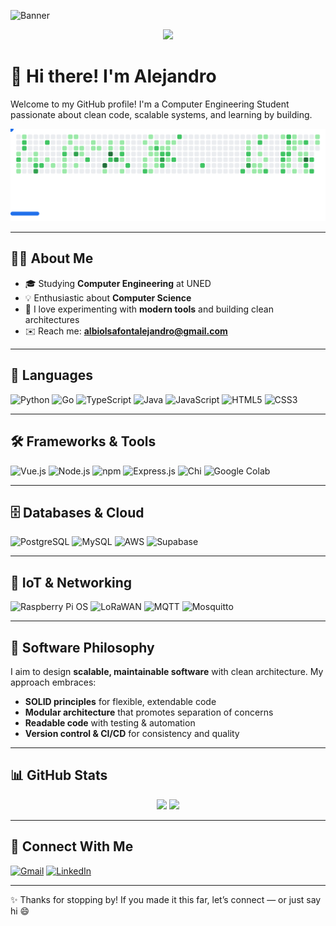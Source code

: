 ![Banner](https://capsule-render.vercel.app/api?type=waving&color=gradient&height=180&section=header&text=Hi%20I'm%20Alejandro&fontAlign=40&fontSize=40&animation=fadeIn)

<p align="center">
  <img src="https://readme-typing-svg.herokuapp.com?font=Fira+Code&size=22&duration=3000&pause=1000&center=true&vCenter=true&width=600&lines=Software+Engineering+Student;Clean+Code+Enthusiast;Always+learning+something+new!" />
</p>

# 👋 Hi there! I'm Alejandro

Welcome to my GitHub profile! I'm a Computer Engineering Student passionate about clean code, scalable systems, and learning by building.

<picture>
  <source media="(prefers-color-scheme: dark)" srcset="images/breakout-dark.svg" />
  <source media="(prefers-color-scheme: light)" srcset="images/breakout-light.svg" />
  <img alt="Breakout Game" src="images/breakout-light.svg" />
</picture>

---

## 👨‍💻 About Me
- 🎓 Studying **Computer Engineering** at UNED  
- 💡 Enthusiastic about **Computer Science**
- 🧪 I love experimenting with **modern tools** and building clean architectures  
- ✉️ Reach me: **[albiolsafontalejandro@gmail.com](mailto:albiolsafontalejandro@gmail.com)**  

---

## 🧠 Languages

![Python](https://img.shields.io/badge/Python-3776AB?style=flat&logo=python&logoColor=white)
![Go](https://img.shields.io/badge/Go-00ADD8?style=flat&logo=go&logoColor=white)
![TypeScript](https://img.shields.io/badge/TypeScript-007ACC?style=flat&logo=typescript&logoColor=white)
![Java](https://img.shields.io/badge/Java-007396?style=flat&logo=java&logoColor=white)
![JavaScript](https://img.shields.io/badge/JavaScript-F7DF1E?style=flat&logo=javascript&logoColor=black)
![HTML5](https://img.shields.io/badge/HTML5-E34F26?style=flat&logo=html5&logoColor=white)
![CSS3](https://img.shields.io/badge/CSS3-1572B6?style=flat&logo=css3&logoColor=white)

---

## 🛠️ Frameworks & Tools
![Vue.js](https://img.shields.io/badge/Vue.js-4FC08D?style=flat&logo=vue.js&logoColor=white)
![Node.js](https://img.shields.io/badge/Node.js-339933?style=flat&logo=node.js&logoColor=white)
![npm](https://img.shields.io/badge/npm-CB3837?style=flat&logo=npm&logoColor=white)
![Express.js](https://img.shields.io/badge/Express.js-000000?style=flat&logo=express&logoColor=white)
![Chi](https://img.shields.io/badge/Chi-Go%20Web%20Framework-00ADD8?style=flat&logo=go&logoColor=white)
![Google Colab](https://img.shields.io/badge/Colab-F9AB00?style=flat&logo=googlecolab&logoColor=white)

---

## 🗄️ Databases & Cloud
![PostgreSQL](https://img.shields.io/badge/PostgreSQL-336791?style=flat&logo=postgresql&logoColor=white)
![MySQL](https://img.shields.io/badge/MySQL-4479A1?style=flat&logo=mysql&logoColor=white)
![AWS](https://img.shields.io/badge/AWS-232F3E?style=flat&logo=amazon-aws&logoColor=white)
![Supabase](https://img.shields.io/badge/Supabase-3ECF8E?style=flat&logo=supabase&logoColor=white)

---

## 📡 IoT & Networking
![Raspberry Pi OS](https://img.shields.io/badge/Raspbian-FF4500?style=flat&logo=raspberrypi&logoColor=white)
![LoRaWAN](https://img.shields.io/badge/LoRaWAN-000000?style=flat&logo=thethingsnetwork&logoColor=white)
![MQTT](https://img.shields.io/badge/MQTT-660066?style=flat&logo=data:image/svg+xml;base64,...&logoColor=white)
![Mosquitto](https://img.shields.io/badge/Mosquitto-3C5280?style=flat&logo=eclipsemosquitto&logoColor=white)


---

## 🧱 Software Philosophy

I aim to design **scalable, maintainable software** with clean architecture. My approach embraces:  

- **SOLID principles** for flexible, extendable code  
- **Modular architecture** that promotes separation of concerns  
- **Readable code** with testing & automation  
- **Version control & CI/CD** for consistency and quality  

---

## 📊 GitHub Stats

<p align="center">
  <img height="180em" src="https://github-readme-stats.vercel.app/api?username=alejandro-albiol&show_icons=true&theme=dracula" />
  <img height="180em" src="https://github-readme-stats.vercel.app/api/top-langs/?username=alejandro-albiol&layout=compact&theme=dracula" />
</p>

---

## 🤝 Connect With Me

[![Gmail](https://img.shields.io/badge/Email-D14836?style=flat&logo=gmail&logoColor=white)](mailto:albiolsafontalejandro@gmail.com)
[![LinkedIn](https://img.shields.io/badge/LinkedIn-0A66C2?style=flat&logo=linkedin&logoColor=white)](https://www.linkedin.com/in/alejandro-albiol)  

---

✨ Thanks for stopping by! If you made it this far, let’s connect — or just say hi 😄
